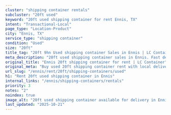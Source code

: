 ```yaml
---
cluster: "shipping container rentals"
subcluster: "20ft used"
keyword: "20ft used shipping container for rent Ennis, TX"
intent: "Transactional-Local"
page_type: "Location-Product"
city: "Ennis, TX"
service_type: "shipping container"
condition: "Used"
size: "20ft"
title_tag: "20ft 9hn Used shipping container Sales in Ennis | LC Container"
meta_description: "20ft used shipping container sales in Ennis. Fast delivery, competitive pricing. Serving shipping containers area. Quote ID: BNF. Call (214) 524-4168 for your free quote today."
original_title: "Ennis 20ft shipping container for rent | LC Container"
original_meta: "Buy used 20ft shipping container rent with local delivery in Ennis, TX. LC Container — local Since 2003. Request a fast quote today."
url_slug: "/ennis/rent/20ft/shipping-containers/used"
h1: "Rent 20ft used shipping container in Ennis"
internal_links: "/ennis/shipping-containers/rentals"
priority: 3
notes: "2"
noindex: true
image_alt: "20ft used shipping container available for delivery in Ennis"
last_updated: "2025-10-21"
---
```


<!-- TODO: Add unique city/inventory copy, images, and internal links here. -->
